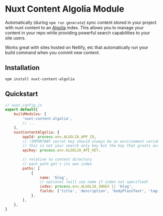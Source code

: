 # Nuxt Content Algolia Module
Automatically (during `npm run generate`) sync content stored in your project with nuxt content to an [Algolia](https://www.algolia.com) index. This allows you to manage your content in your repo while providing powerful search capabilities to your site users.

Works great with sites hosted on Netlify, etc that automatically run your build command when you commit new content.

## Installation
```
npm install nuxt-content-algolia
```

## Quickstart
```javascript
// nuxt.config.js
export default{
    buildModules: [
        'nuxt-content-algolia',
        // ...
    ],
    nuxtContentAlgolia: {
        appId: process.env.ALGOLIA_APP_ID,
        // !IMPORTANT secret key should always be an environment variable
        // this is not your search only key but the key that grants access to modify the index
        apiKey: process.env.ALGOLIA_API_KEY, 
        
        // relative to content directory
        // each path get's its own index
        paths: [
            {
                name: 'blog',
                // optional (will use name if index not specified)
                index: process.env.ALGOLIA_INDEX || 'blog',
                fields: ['title', 'description', 'bodyPlainText', 'tags'],
            },
        ],
    },
}
```
